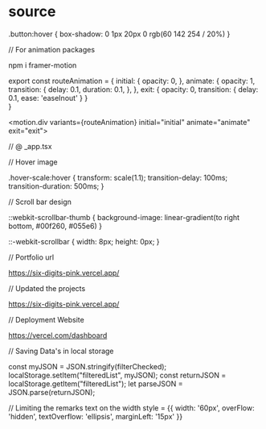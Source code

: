 # source

.button:hover {
box-shadow: 0 1px 20px 0 rgb(60 142 254 / 20%)
}

// For animation packages

npm i framer-motion

export const routeAnimation = {
  initial: {
     opacity: 0,
  },
  animate: {
    opacity: 1,
    transition: {
      delay: 0.1,
      duration: 0.1,
    },
  },
  exit: {
    opacity: 0,
    transition: {
      delay: 0.1,
      ease: 'easeInout'
    }
  }  
}


<motion.div variants={routeAnimation} initial="initial" animate="animate" exit="exit">

// @ _app.tsx

<AnimatePresence exitBeforeEnter>
  <Component {...pageProps} key={routes.route}/>
</AnimatePresence>  

// Hover image

.hover-scale:hover {
  transform: scale(1.1);
  transition-delay: 100ms;
  transition-duration: 500ms;
}

// Scroll bar design

::webkit-scrollbar-thumb {
  background-image: linear-gradient(to right bottom, #00f260, #055e6)
}

::-webkit-scrollbar {
  width: 8px;
  height: 0px;
}

// Portfolio url

https://six-digits-pink.vercel.app/

// Updated the projects

https://six-digits-pink.vercel.app/

// Deployment Website

https://vercel.com/dashboard

// Saving Data's in local storage

const myJSON = JSON.stringify(filterChecked);
localStorage.setItem("filteredList", myJSON);
const returnJSON = localStorage.getItem("filteredList");
let parseJSON = JSON.parse(returnJSON);

// Limiting the remarks text on the width
style = {{
  width: '60px',
  overFlow: 'hidden',
  textOverflow: 'ellipsis',
  marginLeft: '15px'
}}
